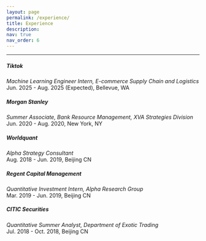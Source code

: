 ```yaml
---
layout: page
permalink: /experience/
title: Experience
description:
nav: true
nav_order: 6
---
```


___

##### Tiktok
<em> Machine Learning Engineer Intern, E-commerce Supply Chain and Logistics </em> \
 Jun. 2025 - Aug. 2025 (Expected), Bellevue, WA

##### Morgan Stanley
<em> Summer Associate, Bank Resource Management, XVA Strategies Division </em> \
 Jun. 2020 - Aug. 2020, New York, NY


##### Worldquant
<em> Alpha Strategy Consultant </em> \
Aug. 2018 - Jun. 2019, Beijing CN


##### Regent Capital Management
<em> Quantitative Investment Intern, Alpha Research Group </em> \
Mar. 2019 - Jun. 2019, Beijing CN

##### CITIC Securities
<em> Quantitative Summer Analyst, Department of Exotic Trading </em> \
Jul. 2018 - Oct. 2018, Beijing CN

